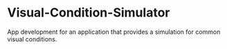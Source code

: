 # Visual-Condition-Simulator
App development for an application that provides a simulation for common visual conditions.
